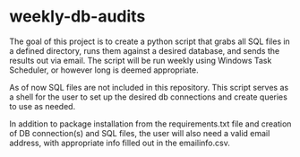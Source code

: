 # weekly-db-audits
The goal of this project is to create a python script that grabs all SQL files in a defined directory, runs them against a desired database, and sends the results out via email.  The script will be run weekly using Windows Task Scheduler, or however long is deemed appropriate.

As of now SQL files are not included in this repository.  This script serves as a shell for the user to set up the desired db connections and create queries to use as needed.

In addition to package installation from the requirements.txt file and creation of DB connection(s) and SQL files, the user will also need a valid email address, with appropriate info filled out in the emailinfo.csv.

